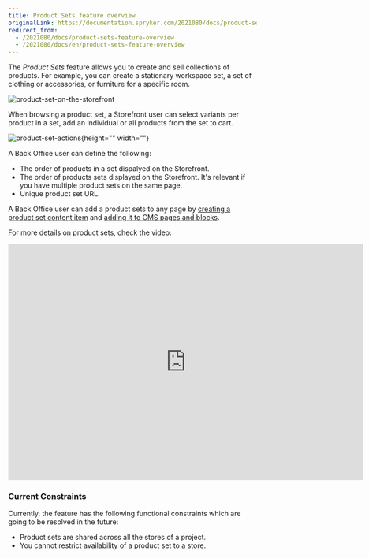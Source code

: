```yaml
---
title: Product Sets feature overview
originalLink: https://documentation.spryker.com/2021080/docs/product-sets-feature-overview
redirect_from:
  - /2021080/docs/product-sets-feature-overview
  - /2021080/docs/en/product-sets-feature-overview
---
```


The *Product Sets* feature allows you to create and sell collections of products. For example, you can create a stationary workspace set, a set of clothing or accessories, or furniture for a specific room. 

![product-set-on-the-storefront](https://spryker.s3.eu-central-1.amazonaws.com/docs/Features/Product+Management/Product+Sets/product-set-on-the-storefront.png)

When browsing a product set, a Storefront user can select variants per product in a set, add an individual or all products from the set to cart.

![product-set-actions](https://spryker.s3.eu-central-1.amazonaws.com/docs/Features/Product+Management/Product+Sets/product-set-actions.png){height="" width=""}


A Back Office user can define the following:
* The order of products in a set dispalyed on the Storefront.
* The order of products sets displayed on the Storefront. It's relevant if you have multiple product sets on the same page. 
* Unique product set URL.

 
A Back Office user can add a product sets to any page by [creating a product set content item](https://documentation.spryker.com/docs/creating-content-items) and [adding it to CMS pages and blocks](https://documentation.spryker.com/docs/adding-content-items-to-cms-pages-and-blocks).


For more details on product sets, check the video:
<iframe src="https://spryker.wistia.com/medias/9co7uw35a9" title="Product Set" allowtransparency="true" frameborder="0" scrolling="no" class="wistia_embed" name="wistia_embed" allowfullscreen="0" mozallowfullscreen="0" webkitallowfullscreen="0" oallowfullscreen="0" msallowfullscreen="0" width="720" height="480"></iframe>



### Current Constraints
Currently, the feature has the following functional constraints which are going to be resolved in the future:

* Product sets are shared across all the stores of a project.
* You cannot restrict availability of a product set to a store.
